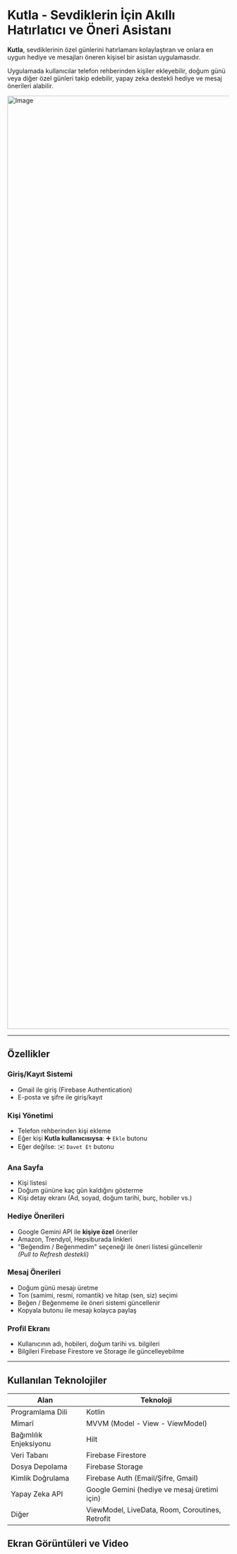 #  Kutla - Sevdiklerin İçin Akıllı Hatırlatıcı ve Öneri Asistanı

**Kutla**, sevdiklerinin özel günlerini hatırlamanı kolaylaştıran ve onlara en uygun hediye ve mesajları öneren kişisel bir asistan uygulamasıdır.

Uygulamada kullanıcılar telefon rehberinden kişiler ekleyebilir, doğum günü veya diğer özel günleri takip edebilir, yapay zeka destekli hediye ve mesaj önerileri alabilir.

<img width="2505" height="2116" alt="Image" src="https://github.com/user-attachments/assets/47f215ab-2d22-4bdb-b236-13af2e454f22" />

---

##  Özellikler

###  Giriş/Kayıt Sistemi
- Gmail ile giriş (Firebase Authentication)
- E-posta ve şifre ile giriş/kayıt

###  Kişi Yönetimi
- Telefon rehberinden kişi ekleme
- Eğer kişi **Kutla kullanıcısıysa**: ➕ `Ekle` butonu
- Eğer değilse: ✉️ `Davet Et` butonu

###  Ana Sayfa
- Kişi listesi
- Doğum gününe kaç gün kaldığını gösterme
- Kişi detay ekranı (Ad, soyad, doğum tarihi, burç, hobiler vs.)

###  Hediye Önerileri
- Google Gemini API ile **kişiye özel** öneriler
- Amazon, Trendyol, Hepsiburada linkleri
- "Beğendim / Beğenmedim" seçeneği ile öneri listesi güncellenir  
  *(Pull to Refresh destekli)*

###  Mesaj Önerileri
- Doğum günü mesajı üretme
- Ton (samimi, resmi, romantik) ve hitap (sen, siz) seçimi
- Beğen / Beğenmeme ile öneri sistemi güncellenir
- Kopyala butonu ile mesajı kolayca paylaş

###  Profil Ekranı
- Kullanıcının adı, hobileri, doğum tarihi vs. bilgileri
- Bilgileri Firebase Firestore ve Storage ile güncelleyebilme

---

##  Kullanılan Teknolojiler

| Alan                 | Teknoloji                                  |
|----------------------|---------------------------------------------|
| Programlama Dili     | Kotlin                                     |
| Mimarî               | MVVM (Model - View - ViewModel)            |
| Bağımlılık Enjeksiyonu | Hilt                                     |
| Veri Tabanı          | Firebase Firestore                         |
| Dosya Depolama       | Firebase Storage                           |
| Kimlik Doğrulama     | Firebase Auth (Email/Şifre, Gmail)         |
| Yapay Zeka API       | Google Gemini (hediye ve mesaj üretimi için) |
| Diğer                | ViewModel, LiveData, Room, Coroutines, Retrofit |

##  Ekran Görüntüleri ve Video


